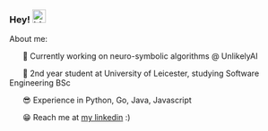 ### Hey! <img src="https://user-images.githubusercontent.com/1303154/88677602-1635ba80-d120-11ea-84d8-d263ba5fc3c0.gif" width="24px" alt="hi">

About me:  

  &nbsp;&nbsp;&nbsp;&nbsp;&nbsp;&nbsp;🤖 Currently working on neuro-symbolic algorithms @ UnlikelyAI  
  
  &nbsp;&nbsp;&nbsp;&nbsp;&nbsp;&nbsp;🧐 2nd year student at University of Leicester, studying Software Engineering BSc  
  
  &nbsp;&nbsp;&nbsp;&nbsp;&nbsp;&nbsp;😎 Experience in Python, Go, Java, Javascript  
  
  &nbsp;&nbsp;&nbsp;&nbsp;&nbsp;&nbsp;😁 Reach me at [my linkedin](https://www.linkedin.com/in/nedas-mikucionis/) :)  
